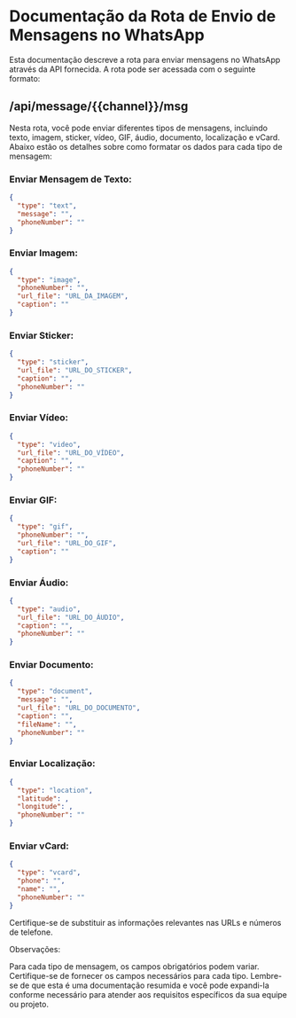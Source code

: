 
# Documentação da Rota de Envio de Mensagens no WhatsApp

Esta documentação descreve a rota para enviar mensagens no WhatsApp através da API fornecida. A rota pode ser acessada com o seguinte formato:


## /api/message/{{channel}}/msg

Nesta rota, você pode enviar diferentes tipos de mensagens, incluindo texto, imagem, sticker, vídeo, GIF, áudio, documento, localização e vCard. Abaixo estão os detalhes sobre como formatar os dados para cada tipo de mensagem:

### Enviar Mensagem de Texto:

```json
{
  "type": "text",
  "message": "",
  "phoneNumber": ""
}
```


### Enviar Imagem:

```json
{
  "type": "image",
  "phoneNumber": "",
  "url_file": "URL_DA_IMAGEM",
  "caption": ""
}
```
### Enviar Sticker:

```json
{
  "type": "sticker",
  "url_file": "URL_DO_STICKER",
  "caption": "",
  "phoneNumber": ""
}
```
### Enviar Vídeo:

```json
{
  "type": "video",
  "url_file": "URL_DO_VÍDEO",
  "caption": "",
  "phoneNumber": ""
}
```
### Enviar GIF:

```json
{
  "type": "gif",
  "phoneNumber": "",
  "url_file": "URL_DO_GIF",
  "caption": ""
}
```
### Enviar Áudio:

```json
{
  "type": "audio",
  "url_file": "URL_DO_ÁUDIO",
  "caption": "",
  "phoneNumber": ""
}
```
### Enviar Documento:

```json
{
  "type": "document",
  "message": "",
  "url_file": "URL_DO_DOCUMENTO",
  "caption": "",
  "fileName": "",
  "phoneNumber": ""
}
```
### Enviar Localização:

```json
{
  "type": "location",
  "latitude": ,
  "longitude": ,
  "phoneNumber": ""
}
```
### Enviar vCard:

```json
{
  "type": "vcard",
  "phone": "",
  "name": "",
  "phoneNumber": ""
}
```

Certifique-se de substituir as informações relevantes nas URLs e números de telefone.

Observações:

Para cada tipo de mensagem, os campos obrigatórios podem variar. Certifique-se de fornecer os campos necessários para cada tipo.
Lembre-se de que esta é uma documentação resumida e você pode expandi-la conforme necessário para atender aos requisitos específicos da sua equipe ou projeto.
